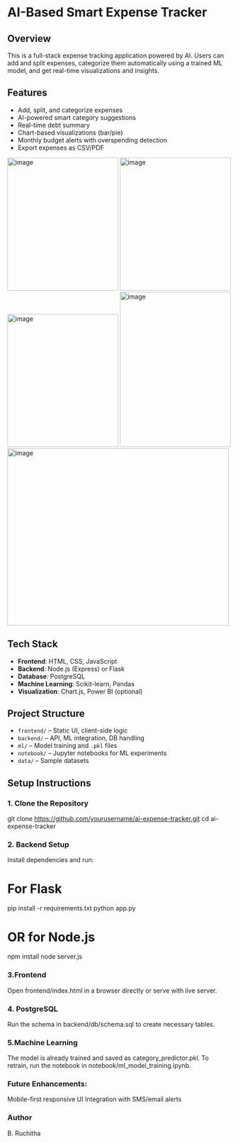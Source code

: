 # AI-Based Smart Expense Tracker

## Overview

This is a full-stack expense tracking application powered by AI. Users can add and split expenses, categorize them automatically using a trained ML model, and get real-time visualizations and insights.

## Features

- Add, split, and categorize expenses
- AI-powered smart category suggestions
- Real-time debt summary
- Chart-based visualizations (bar/pie)
- Monthly budget alerts with overspending detection
- Export expenses as CSV/PDF
<img width="250" height="300" alt="image" src="https://github.com/user-attachments/assets/2e23519e-c4ea-40f1-8618-96ff15a41279" />
<img width="250" height="300" alt="image" src="https://github.com/user-attachments/assets/cd411f60-0ded-4abe-801a-fbdba79d551c" />
<img width="250" height="300" alt="image" src="https://github.com/user-attachments/assets/1055ac0c-dc29-42c4-95a3-9f36369ba8e1" />
<img width="250" height="350" alt="image" src="https://github.com/user-attachments/assets/b3fc42b0-77a8-408e-8201-c6acf3db381b" />
<img width="500" height="400" alt="image" src="https://github.com/user-attachments/assets/4efdd79b-b17d-41de-82a5-03c3771e8948" />

## Tech Stack

- **Frontend**: HTML, CSS, JavaScript
- **Backend**: Node.js (Express) or Flask
- **Database**: PostgreSQL
- **Machine Learning**: Scikit-learn, Pandas
- **Visualization**: Chart.js, Power BI (optional)

## Project Structure

- `frontend/` – Static UI, client-side logic
- `backend/` – API, ML integration, DB handling
- `ml/` – Model training and `.pkl` files
- `notebook/` – Jupyter notebooks for ML experiments
- `data/` – Sample datasets

## Setup Instructions

### 1. Clone the Repository

git clone https://github.com/yourusername/ai-expense-tracker.git
cd ai-expense-tracker

### 2. Backend Setup
Install dependencies and run:

# For Flask
pip install -r requirements.txt
python app.py

# OR for Node.js
npm install
node server.js

### 3.Frontend
Open frontend/index.html in a browser directly or serve with live server.

### 4. PostgreSQL
Run the schema in backend/db/schema.sql to create necessary tables.

### 5.Machine Learning
The model is already trained and saved as category_predictor.pkl.
To retrain, run the notebook in notebook/ml_model_training.ipynb.

### Future Enhancements:
Mobile-first responsive UI
Integration with SMS/email alerts

### Author
B. Ruchitha




